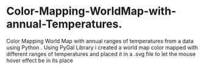 # Color-Mapping-WorldMap-with-annual-Temperatures.
Color Mapping World Map with annual ranges of temperatures from a data using Python . Using PyGal Library i created  a world map color mapped with different ranges of temperatures and placed it in a .svg file to let the mouse hover effect be in its place
